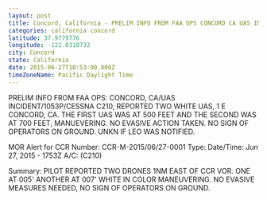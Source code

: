 ```yaml
---
layout: post
title: Concord, California - PRELIM INFO FROM FAA OPS CONCORD CA UAS INCIDENT 1053P CESSNA C210 REPORTED TWO WHITE
categories: california concord
latitude: 37.9779776
longitude: -122.0310733
city: Concord
state: California
date: 2015-06-27T10:53:00.000Z
timeZoneName: Pacific Daylight Time
---
```


PRELIM INFO FROM FAA OPS: CONCORD, CA/UAS INCIDENT/1053P/CESSNA C210, REPORTED TWO WHITE UAS, 1 E CONCORD, CA. THE FIRST UAS WAS AT 500 FEET AND THE SECOND WAS AT 700 FEET, MANUEVERING. NO EVASIVE ACTION TAKEN. NO SIGN OF OPERATORS ON GROUND. UNKN IF LEO WAS NOTIFIED. 



MOR Alert for CCR
Number: CCR-M-2015/06/27-0001
Type: 
Date/Time: Jun 27, 2015 - 1753Z
A/C: (C210)

Summary: PILOT REPORTED TWO DRONES 1NM EAST OF CCR VOR. ONE AT 005' ANOTHER AT 007' WHITE IN COLOR MANEUVERING. NO EVASIVE MEASURES NEEDED, NO SIGN OF OPERATORS ON GROUND.